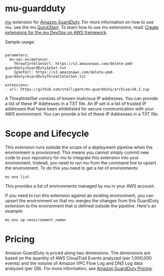 # mu-guardduty
[mu](https://github.com/stelligent/mu) extension for [Amazon GuardDuty](https://aws.amazon.com/guardduty/). For more information on how to use mu, see the mu [QuickStart](https://github.com/stelligent/mu/wiki/Quickstart). To learn how to use mu extensions, read: [Create extensions for the mu DevOps on AWS framework](https://stelligent.com/2018/01/31/create-extensions-for-the-mu-devops-on-aws-framework/).

Sample usage: 

```

parameters:
  mu-vpc-acceptance:
    ThreatIntelSetUrl: https://s3.amazonaws.com/delete-pmd-guardduty/GuardDutyIpSet.txt
    IpSetUrl: https://s3.amazonaws.com/delete-pmd-guardduty/GuardDutyThreatIntelSet.txt

extensions:
- url: https://github.com/stelligent/mu-guardduty/archive/v0.2.zip
```

A ThreatIntelSet consists of known malicious IP addresses. You can provide a list of these IP Addresses in a TXT file. An IP set is a list of trusted IP addresses that have been whitelisted for secure communication with your AWS environment. You can provide a list of these IP Addresses in a TXT file. 

# Scope and Lifecycle
This extension runs outside the scope of a deployment pipeline when the environment is provisioned. This means you cannot simply commit new code to your repository for mu to integrate this extension into your environment. Instead, you need to run mu from the command line to upsert the environment. To do this you need to get a list of environments: 

`mu env list`

This provides a list of environments managed by mu in your AWS account. 

If you need to run this extension against an existing environment, you can upsert the environment so that mu merges the changes from this GuardDuty extension to the environment that is defined outside the pipeline. Here's an example:

`mu env up <environment_name>`

# Pricing
Amazon GuardDuty is priced along two dimensions. The dimensions are based on the quantity of AWS CloudTrail Events analyzed (per 1,000,000 events) and the volume of Amazon VPC Flow Log and DNS Log data analyzed (per GB). For more information, see [Amazon GuardDuty Pricing](https://aws.amazon.com/guardduty/pricing/).
